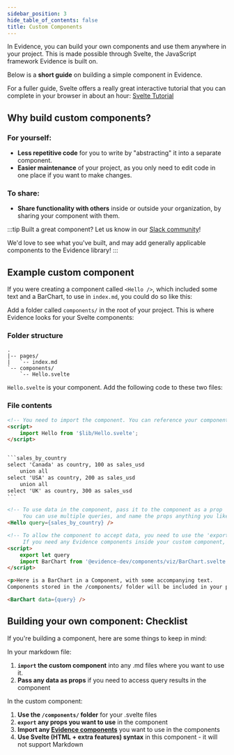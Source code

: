 ```yaml
---
sidebar_position: 3
hide_table_of_contents: false
title: Custom Components
---
```


In Evidence, you can build your own components and use them anywhere in your project. This is made possible through Svelte, the JavaScript framework Evidence is built on. 

Below is a **short guide** on building a simple component in Evidence. 

For a fuller guide, Svelte offers a really great interactive tutorial that you can complete in your browser in about an hour: [Svelte Tutorial](https://svelte.dev/tutorial/basics)

## Why build custom components?
### For yourself:
- **Less repetitive code** for you to write by "abstracting" it into a separate component.
- **Easier maintenance** of your project, as you only need to edit code in one place if you want to make changes.

### To share:
- **Share functionality with others** inside or outside your organization, by sharing your component with them.

:::tip Built a great component?
Let us know in our [Slack community](https://join.slack.com/t/evidencedev/shared_invite/zt-uda6wp6a-hP6Qyz0LUOddwpXW5qG03Q)! 

We'd love to see what you've built, and may add generally applicable components to the Evidence library!
:::



## Example custom component

If you were creating a component called `<Hello />`, which included some text and a BarChart, to use in `index.md`, you could do so like this:

Add a folder called `components/` in the root of your project. This is where Evidence looks for your Svelte components:



### Folder structure
```
.
|-- pages/
|   `-- index.md
`-- components/
    `-- Hello.svelte
```

`Hello.svelte` is your component. Add the following code to these two files:


### File contents

````html title="index.md"
<!-- You need to import the component. You can reference your components folder as '$lib' -->
<script>
    import Hello from '$lib/Hello.svelte';
</script>


```sales_by_country
select 'Canada' as country, 100 as sales_usd
    union all
select 'USA' as country, 200 as sales_usd
    union all
select 'UK' as country, 300 as sales_usd
```

<!-- To use data in the component, pass it to the component as a prop
     You can use multiple queries, and name the props anything you like -->
<Hello query={sales_by_country} />
````


```html title="Hello.svelte"
<!-- To allow the component to accept data, you need to use the 'export let' syntax
     If you need any Evidence components inside your custom component, you must import them explicitly -->
<script>
    export let query
    import BarChart from '@evidence-dev/components/viz/BarChart.svelte'
</script>

<p>Here is a BarChart in a Component, with some accompanying text. 
Components stored in the /components/ folder will be included in your project.</p>

<BarChart data={query} />
```


## Building your own component: Checklist

If you're building a component, here are some things to keep in mind:

In your markdown file:
1. **`import` the custom component** into any .md files where you want to use it.
1. **Pass any data as props** if you need to access query results in the component

In the custom component:
1. **Use the `/components/` folder** for your .svelte files
1. **`export` any props you want to use** in the component
1. **Import any [Evidence components](https://github.com/evidence-dev/evidence/tree/main/sites/example-project/src/components)** you want to use in the components
1. **Use Svelte (HTML + extra features) syntax** in this component - it will not support Markdown